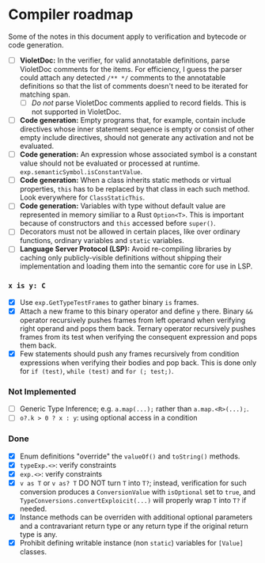 # Compiler roadmap

Some of the notes in this document apply to verification and bytecode or code generation.

- [ ] **VioletDoc:** In the verifier, for valid annotatable definitions, parse VioletDoc comments for the items. For efficiency, I guess the parser could attach any detected `/** */` comments to the annotatable definitions so that the list of comments doesn't need to be iterated for matching span.
  - [ ] _Do not_ parse VioletDoc comments applied to record fields. This is not supported in VioletDoc.
- [ ] **Code generation:** Empty programs that, for example, contain include directives whose inner statement sequence is empty or consist of other empty include directives, should not generate any activation and not be evaluated.
- [ ] **Code generation:** An expression whose associated symbol is a constant value should not be evaluated or processed at runtime. `exp.semanticSymbol.isConstantValue`.
- [ ] **Code generation:** When a class inherits static methods or virtual properties, `this` has to be replaced by that class in each such method. Look everywhere for `ClassStaticThis`.
- [ ] **Code generation:** Variables with type without default value are represented in memory similiar to a Rust `Option<T>`. This is important because of constructors and `this` accessed before `super()`.
- [ ] Decorators must not be allowed in certain places, like over ordinary functions, ordinary variables and `static` variables.
- [ ] **Language Server Protocol (LSP):** Avoid re-compiling libraries by caching only publicly-visible definitions without shipping their implementation and loading them into the semantic core for use in LSP.

### `x is y: C`

- [x] Use `exp.GetTypeTestFrames` to gather binary `is` frames.
- [x] Attach a new frame to this binary operator and define `y` there. Binary `&&` operator recursively pushes frames from left operand when verifying right operand and pops them back. Ternary operator recursively pushes frames from its test when verifying the consequent expression and pops them back.
- [x] Few statements should push any frames recursively from condition expressions when verifying their bodies and pop back. This is done only for `if (test)`, `while (test)` and `for (; test;)`.

### Not Implemented

- [ ] Generic Type Inference; e.g. `a.map(...);` rather than `a.map.<R>(...);`.
- [ ] `o?.k > 0 ? x : y`: using optional access in a condition

### Done

- [x] Enum definitions "override" the `valueOf()` and `toString()` methods.
- [x] `typeExp.<>`: verify constraints
- [x] `exp.<>`: verify constraints
- [x] `v as T` or `v as? T` DO NOT turn `T` into `T?`; instead, verification for such conversion produces a `ConversionValue` with `isOptional` set to `true`, and `TypeConversions.convertExploicit(...)` will properly wrap `T` into `T?` if needed.
- [x] Instance methods can be overriden with additional optional parameters and a contravariant return type or any return type if the original return type is any.
- [x] Prohibit defining writable instance (non `static`) variables for `[Value]` classes.